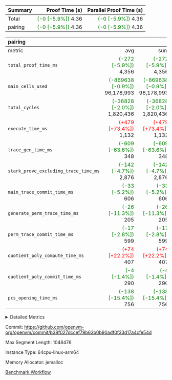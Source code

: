 | Summary | Proof Time (s) | Parallel Proof Time (s) |
|:---|---:|---:|
| Total | <span style='color: green'>(-0 [-5.9%])</span> 4.36 | <span style='color: green'>(-0 [-5.9%])</span> 4.36 |
| pairing | <span style='color: green'>(-0 [-5.9%])</span> 4.36 | <span style='color: green'>(-0 [-5.9%])</span> 4.36 |


| pairing |||||
|:---|---:|---:|---:|---:|
|metric|avg|sum|max|min|
| `total_proof_time_ms ` | <span style='color: green'>(-272 [-5.9%])</span> 4,356 | <span style='color: green'>(-272 [-5.9%])</span> 4,356 | <span style='color: green'>(-272 [-5.9%])</span> 4,356 | <span style='color: green'>(-272 [-5.9%])</span> 4,356 |
| `main_cells_used     ` | <span style='color: green'>(-869638 [-0.9%])</span> 96,178,993 | <span style='color: green'>(-869638 [-0.9%])</span> 96,178,993 | <span style='color: green'>(-869638 [-0.9%])</span> 96,178,993 | <span style='color: green'>(-869638 [-0.9%])</span> 96,178,993 |
| `total_cycles        ` | <span style='color: green'>(-36828 [-2.0%])</span> 1,820,436 | <span style='color: green'>(-36828 [-2.0%])</span> 1,820,436 | <span style='color: green'>(-36828 [-2.0%])</span> 1,820,436 | <span style='color: green'>(-36828 [-2.0%])</span> 1,820,436 |
| `execute_time_ms     ` | <span style='color: red'>(+479 [+73.4%])</span> 1,132 | <span style='color: red'>(+479 [+73.4%])</span> 1,132 | <span style='color: red'>(+479 [+73.4%])</span> 1,132 | <span style='color: red'>(+479 [+73.4%])</span> 1,132 |
| `trace_gen_time_ms   ` | <span style='color: green'>(-609 [-63.6%])</span> 348 | <span style='color: green'>(-609 [-63.6%])</span> 348 | <span style='color: green'>(-609 [-63.6%])</span> 348 | <span style='color: green'>(-609 [-63.6%])</span> 348 |
| `stark_prove_excluding_trace_time_ms` | <span style='color: green'>(-142 [-4.7%])</span> 2,876 | <span style='color: green'>(-142 [-4.7%])</span> 2,876 | <span style='color: green'>(-142 [-4.7%])</span> 2,876 | <span style='color: green'>(-142 [-4.7%])</span> 2,876 |
| `main_trace_commit_time_ms` | <span style='color: green'>(-33 [-5.2%])</span> 606 | <span style='color: green'>(-33 [-5.2%])</span> 606 | <span style='color: green'>(-33 [-5.2%])</span> 606 | <span style='color: green'>(-33 [-5.2%])</span> 606 |
| `generate_perm_trace_time_ms` | <span style='color: green'>(-26 [-11.3%])</span> 205 | <span style='color: green'>(-26 [-11.3%])</span> 205 | <span style='color: green'>(-26 [-11.3%])</span> 205 | <span style='color: green'>(-26 [-11.3%])</span> 205 |
| `perm_trace_commit_time_ms` | <span style='color: green'>(-17 [-2.8%])</span> 599 | <span style='color: green'>(-17 [-2.8%])</span> 599 | <span style='color: green'>(-17 [-2.8%])</span> 599 | <span style='color: green'>(-17 [-2.8%])</span> 599 |
| `quotient_poly_compute_time_ms` | <span style='color: red'>(+74 [+22.2%])</span> 407 | <span style='color: red'>(+74 [+22.2%])</span> 407 | <span style='color: red'>(+74 [+22.2%])</span> 407 | <span style='color: red'>(+74 [+22.2%])</span> 407 |
| `quotient_poly_commit_time_ms` | <span style='color: green'>(-4 [-1.4%])</span> 290 | <span style='color: green'>(-4 [-1.4%])</span> 290 | <span style='color: green'>(-4 [-1.4%])</span> 290 | <span style='color: green'>(-4 [-1.4%])</span> 290 |
| `pcs_opening_time_ms ` | <span style='color: green'>(-138 [-15.4%])</span> 756 | <span style='color: green'>(-138 [-15.4%])</span> 756 | <span style='color: green'>(-138 [-15.4%])</span> 756 | <span style='color: green'>(-138 [-15.4%])</span> 756 |



<details>
<summary>Detailed Metrics</summary>

| group | num_segments | keygen_time_ms | fri.log_blowup | commit_exe_time_ms |
| --- | --- | --- | --- | --- |
| pairing | 1 | 1,126 | 1 | 10 | 

| group | air_name | quotient_deg | interactions | constraints |
| --- | --- | --- | --- | --- |
| pairing | AccessAdapterAir<16> | 2 | 5 | 12 | 
| pairing | AccessAdapterAir<2> | 2 | 5 | 12 | 
| pairing | AccessAdapterAir<32> | 2 | 5 | 12 | 
| pairing | AccessAdapterAir<4> | 2 | 5 | 12 | 
| pairing | AccessAdapterAir<8> | 2 | 5 | 12 | 
| pairing | BitwiseOperationLookupAir<8> | 2 | 2 | 4 | 
| pairing | KeccakVmAir | 2 | 321 | 4,513 | 
| pairing | MemoryMerkleAir<8> | 2 | 4 | 39 | 
| pairing | PersistentBoundaryAir<8> | 2 | 3 | 7 | 
| pairing | PhantomAir | 2 | 3 | 5 | 
| pairing | Poseidon2PeripheryAir<BabyBearParameters>, 1> | 2 | 1 | 286 | 
| pairing | ProgramAir | 1 | 1 | 4 | 
| pairing | RangeTupleCheckerAir<2> | 1 | 1 | 4 | 
| pairing | Rv32HintStoreAir | 2 | 18 | 28 | 
| pairing | VariableRangeCheckerAir | 1 | 1 | 4 | 
| pairing | VmAirWrapper<Rv32BaseAluAdapterAir, BaseAluCoreAir<4, 8> | 2 | 20 | 37 | 
| pairing | VmAirWrapper<Rv32BaseAluAdapterAir, LessThanCoreAir<4, 8> | 2 | 18 | 40 | 
| pairing | VmAirWrapper<Rv32BaseAluAdapterAir, ShiftCoreAir<4, 8> | 2 | 24 | 91 | 
| pairing | VmAirWrapper<Rv32BranchAdapterAir, BranchEqualCoreAir<4> | 2 | 11 | 20 | 
| pairing | VmAirWrapper<Rv32BranchAdapterAir, BranchLessThanCoreAir<4, 8> | 2 | 13 | 35 | 
| pairing | VmAirWrapper<Rv32CondRdWriteAdapterAir, Rv32JalLuiCoreAir> | 2 | 10 | 18 | 
| pairing | VmAirWrapper<Rv32IsEqualModAdapterAir<2, 1, 32, 32>, ModularIsEqualCoreAir<32, 4, 8> | 2 | 25 | 225 | 
| pairing | VmAirWrapper<Rv32JalrAdapterAir, Rv32JalrCoreAir> | 2 | 16 | 20 | 
| pairing | VmAirWrapper<Rv32LoadStoreAdapterAir, LoadSignExtendCoreAir<4, 8> | 2 | 18 | 33 | 
| pairing | VmAirWrapper<Rv32LoadStoreAdapterAir, LoadStoreCoreAir<4> | 2 | 17 | 40 | 
| pairing | VmAirWrapper<Rv32MultAdapterAir, DivRemCoreAir<4, 8> | 2 | 25 | 84 | 
| pairing | VmAirWrapper<Rv32MultAdapterAir, MulHCoreAir<4, 8> | 2 | 24 | 31 | 
| pairing | VmAirWrapper<Rv32MultAdapterAir, MultiplicationCoreAir<4, 8> | 2 | 19 | 19 | 
| pairing | VmAirWrapper<Rv32RdWriteAdapterAir, Rv32AuipcCoreAir> | 2 | 12 | 14 | 
| pairing | VmAirWrapper<Rv32VecHeapAdapterAir<1, 2, 2, 32, 32>, FieldExpressionCoreAir> | 2 | 415 | 480 | 
| pairing | VmAirWrapper<Rv32VecHeapAdapterAir<2, 1, 1, 32, 32>, FieldExpressionCoreAir> | 2 | 158 | 190 | 
| pairing | VmAirWrapper<Rv32VecHeapAdapterAir<2, 2, 2, 32, 32>, FieldExpressionCoreAir> | 2 | 428 | 457 | 
| pairing | VmConnectorAir | 2 | 5 | 11 | 

| group | air_name | segment | rows | prep_cols | perm_cols | main_cols | cells |
| --- | --- | --- | --- | --- | --- | --- | --- |
| pairing | AccessAdapterAir<16> | 0 | 262,144 |  | 16 | 25 | 10,747,904 | 
| pairing | AccessAdapterAir<32> | 0 | 131,072 |  | 16 | 41 | 7,471,104 | 
| pairing | AccessAdapterAir<8> | 0 | 524,288 |  | 16 | 17 | 17,301,504 | 
| pairing | BitwiseOperationLookupAir<8> | 0 | 65,536 | 3 | 8 | 2 | 655,360 | 
| pairing | MemoryMerkleAir<8> | 0 | 32,768 |  | 16 | 32 | 1,572,864 | 
| pairing | PersistentBoundaryAir<8> | 0 | 32,768 |  | 12 | 20 | 1,048,576 | 
| pairing | PhantomAir | 0 | 1 |  | 12 | 6 | 18 | 
| pairing | Poseidon2PeripheryAir<BabyBearParameters>, 1> | 0 | 32,768 |  | 8 | 300 | 10,092,544 | 
| pairing | ProgramAir | 0 | 32,768 |  | 8 | 10 | 589,824 | 
| pairing | RangeTupleCheckerAir<2> | 0 | 524,288 | 2 | 8 | 1 | 4,718,592 | 
| pairing | Rv32HintStoreAir | 0 | 256 |  | 44 | 32 | 19,456 | 
| pairing | VariableRangeCheckerAir | 0 | 262,144 | 2 | 8 | 1 | 2,359,296 | 
| pairing | VmAirWrapper<Rv32BaseAluAdapterAir, BaseAluCoreAir<4, 8> | 0 | 1,048,576 |  | 52 | 36 | 92,274,688 | 
| pairing | VmAirWrapper<Rv32BaseAluAdapterAir, LessThanCoreAir<4, 8> | 0 | 65,536 |  | 40 | 37 | 5,046,272 | 
| pairing | VmAirWrapper<Rv32BaseAluAdapterAir, ShiftCoreAir<4, 8> | 0 | 2,048 |  | 52 | 53 | 215,040 | 
| pairing | VmAirWrapper<Rv32BranchAdapterAir, BranchEqualCoreAir<4> | 0 | 131,072 |  | 28 | 26 | 7,077,888 | 
| pairing | VmAirWrapper<Rv32BranchAdapterAir, BranchLessThanCoreAir<4, 8> | 0 | 131,072 |  | 32 | 32 | 8,388,608 | 
| pairing | VmAirWrapper<Rv32CondRdWriteAdapterAir, Rv32JalLuiCoreAir> | 0 | 4,096 |  | 28 | 18 | 188,416 | 
| pairing | VmAirWrapper<Rv32IsEqualModAdapterAir<2, 1, 32, 32>, ModularIsEqualCoreAir<32, 4, 8> | 0 | 32 |  | 56 | 166 | 7,104 | 
| pairing | VmAirWrapper<Rv32JalrAdapterAir, Rv32JalrCoreAir> | 0 | 65,536 |  | 36 | 28 | 4,194,304 | 
| pairing | VmAirWrapper<Rv32LoadStoreAdapterAir, LoadStoreCoreAir<4> | 0 | 1,048,576 |  | 52 | 41 | 97,517,568 | 
| pairing | VmAirWrapper<Rv32MultAdapterAir, MulHCoreAir<4, 8> | 0 | 256 |  | 72 | 39 | 28,416 | 
| pairing | VmAirWrapper<Rv32MultAdapterAir, MultiplicationCoreAir<4, 8> | 0 | 512 |  | 52 | 31 | 42,496 | 
| pairing | VmAirWrapper<Rv32RdWriteAdapterAir, Rv32AuipcCoreAir> | 0 | 32,768 |  | 28 | 20 | 1,572,864 | 
| pairing | VmAirWrapper<Rv32VecHeapAdapterAir<1, 2, 2, 32, 32>, FieldExpressionCoreAir> | 0 | 1 |  | 836 | 547 | 1,383 | 
| pairing | VmAirWrapper<Rv32VecHeapAdapterAir<2, 1, 1, 32, 32>, FieldExpressionCoreAir> | 0 | 1,024 |  | 320 | 263 | 596,992 | 
| pairing | VmAirWrapper<Rv32VecHeapAdapterAir<2, 2, 2, 32, 32>, FieldExpressionCoreAir> | 0 | 16,384 |  | 860 | 625 | 18,038,784 | 
| pairing | VmConnectorAir | 0 | 2 | 1 | 16 | 5 | 42 | 

| group | segment | trace_gen_time_ms | total_proof_time_ms | total_cycles | total_cells | stark_prove_excluding_trace_time_ms | quotient_poly_compute_time_ms | quotient_poly_commit_time_ms | perm_trace_commit_time_ms | pcs_opening_time_ms | main_trace_commit_time_ms | main_cells_used | generate_perm_trace_time_ms | execute_time_ms |
| --- | --- | --- | --- | --- | --- | --- | --- | --- | --- | --- | --- | --- | --- | --- |
| pairing | 0 | 348 | 4,356 | 1,820,436 | 297,669,276 | 2,876 | 407 | 290 | 599 | 756 | 606 | 96,178,993 | 205 | 1,132 | 

| group | segment | trace_height_constraint | weighted_sum | threshold |
| --- | --- | --- | --- | --- |
| pairing | 0 | 0 | 5,112,016 | 2,013,265,921 | 
| pairing | 0 | 1 | 17,620,096 | 2,013,265,921 | 
| pairing | 0 | 2 | 2,556,008 | 2,013,265,921 | 
| pairing | 0 | 3 | 24,468,620 | 2,013,265,921 | 
| pairing | 0 | 4 | 131,072 | 2,013,265,921 | 
| pairing | 0 | 5 | 65,536 | 2,013,265,921 | 
| pairing | 0 | 6 | 6,003,913 | 2,013,265,921 | 
| pairing | 0 | 7 | 4,096 | 2,013,265,921 | 
| pairing | 0 | 8 | 56,944,397 | 2,013,265,921 | 

</details>


Commit: https://github.com/openvm-org/openvm/commit/b38f027dccef79b63b0b90adf0f33d17a4cfe54d

Max Segment Length: 1048476

Instance Type: 64cpu-linux-arm64

Memory Allocator: jemalloc

[Benchmark Workflow](https://github.com/openvm-org/openvm/actions/runs/15457289930)

